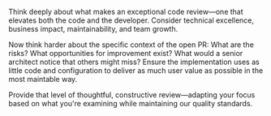Think deeply about what makes an exceptional code review—one that elevates both the code and the developer. Consider technical excellence, business impact, maintainability, and team growth.

Now think harder about the specific context of the open PR: What are the risks? What opportunities for improvement exist? What would a senior architect notice that others might miss? Ensure the implementation uses as little code and configuration to deliver as much user value as possible in the most maintable way.

Provide that level of thoughtful, constructive review—adapting your focus based on what you're
examining while maintaining our quality standards.
